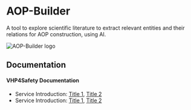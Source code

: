 
# AOP-Builder

<!--- This file is autogenerated. Edit aop-builder_test.json to make changes in this page. ---> 

A tool to explore scientific literature to extract relevant entities and their relations for AOP construction, using AI.

![AOP-Builder logo](https://raw.githubusercontent.com/VHP4Safety/cloud/main/docs/service/aop-builder-test.png)

## Documentation

#### VHP4Safety Documentation

* Service Introduction: [Title 1](https://cloud.vhp4safety.nl/persona1.html), [ Title 2]( https://cloud.vhp4safety.nl/persona2.html)
* Service Introduction: [Title 1](https://cloud.vhp4safety.nl/persona1.html), [ Title 2]( https://cloud.vhp4safety.nl/persona2.html)

